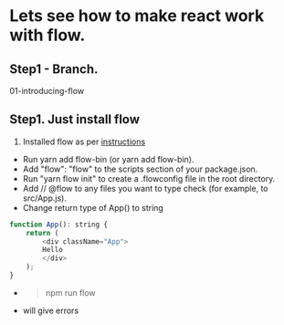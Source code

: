 # Lets see how to make react work with flow.

## Step1 - Branch.
01-introducing-flow

## Step1. Just install flow
1. Installed flow as per [instructions](https://create-react-app.dev/docs/adding-flow/)

- Run yarn add flow-bin (or yarn add flow-bin).
- Add "flow": "flow" to the scripts section of your package.json.
- Run "yarn flow init" to create a .flowconfig file in the root directory.
- Add // @flow to any files you want to type check (for example, to src/App.js).
- Change return type of App() to string
```js
function App(): string {
    return (
        <div className="App">
        Hello
        </div>
    );
}
```

- > npm run flow
- will give errors
